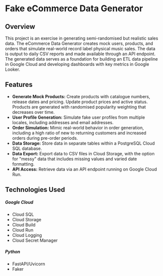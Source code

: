 # Fake eCommerce Data Generator

## Overview
This project is an exercise in generating semi-randomised but realistic sales data. The eCommerce Data Generator creates mock users, products, and orders that simulate real-world record label physical music sales. The data is output to daily CSV reports and made available through an API endpoint.
The generated data serves as a foundation for building an ETL data pipeline in Google Cloud and developing dashboards with key metrics in Google Looker.


## Features

- **Generate Mock Products:** Create products with catalogue numbers, release dates and pricing. Update product prices and active status. Products are generated with randomised popularity weighting that decreases over time.
- **User Profile Generation:** Simulate fake user profiles from multiple locales, including addresses and email addresses.
- **Order Simulation:** Mimic real-world behavior in order generation, including a high ratio of new to returning customers and increased orders during pre-order periods.
- **Data Storage:** Store data in separate tables within a PostgreSQL Cloud SQL database.
- **Data Export:** Export data to CSV files in Cloud Storage, with the option for "messy" data that includes missing values and varied date formatting.
- **API Access:** Retrieve data via an API endpoint running on Google Cloud Run.

## Technologies Used
##### Google Cloud
- Cloud SQL
- Cloud Storage
- Cloud Build
- Cloud Run
- Cloud Logging
- Cloud Secret Manager

##### Python
 - FastAPI/Uvicorn
 - Faker
